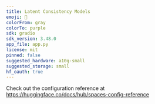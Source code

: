 ```yaml
---
title: Latent Consistency Models
emoji: 🎯
colorFrom: gray
colorTo: purple
sdk: gradio
sdk_version: 3.48.0
app_file: app.py
license: mit
pinned: false
suggested_hardware: a10g-small
suggested_storage: small
hf_oauth: true
---
```


Check out the configuration reference at https://huggingface.co/docs/hub/spaces-config-reference
